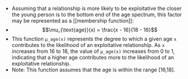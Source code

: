 - Assuming that a relationship is more likely to be exploitative the closer the young person is to the bottom end of the age spectrum, this factor may be represented as a [[membership function]]:
- $$\mu_{\text{age}}(x) = \frac{x - 16}{18 - 16}$$
- This function `μ_age(x)` represents the degree to which a given age `x` contributes to the likelihood of an exploitative relationship. As `x` increases from 16 to 18, the value of `μ_age(x)` increases from 0 to 1, indicating that a higher age contributes more to the likelihood of an exploitative relationship.
- Note: This function assumes that the age is within the range [16,18].
